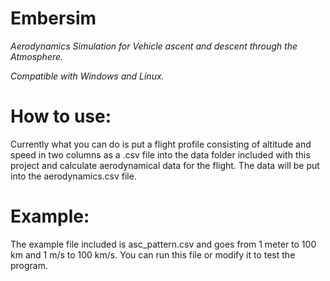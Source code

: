 # Embersim
*Aerodynamics Simulation for Vehicle ascent and descent through the Atmosphere.*

*Compatible with Windows and Linux.*

# How to use:

Currently what you can do is put a flight profile consisting of altitude and speed in two columns as a .csv file into the data folder included with this project and calculate aerodynamical data for the flight. The data will be put into the aerodynamics.csv file.

# Example:

The example file included is asc_pattern.csv and goes from 1 meter to 100 km and 1 m/s to 100 km/s. You can run this file or modify it to test the program.
